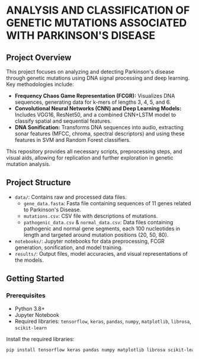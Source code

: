 # ANALYSIS AND CLASSIFICATION OF GENETIC MUTATIONS ASSOCIATED WITH PARKINSON'S DISEASE

## Project Overview
This project focuses on analyzing and detecting Parkinson's disease through genetic mutations using DNA signal processing and deep learning. Key methodologies include:

- **Frequency Chaos Game Representation (FCGR):** Visualizes DNA sequences, generating data for k-mers of lengths 3, 4, 5, and 6.
- **Convolutional Neural Networks (CNN) and Deep Learning Models:** Includes VGG16, ResNet50, and a combined CNN+LSTM model to classify spatial and sequential features.
- **DNA Sonification:** Transforms DNA sequences into audio, extracting sonar features (MFCC, chroma, spectral descriptors) and using these features in SVM and Random Forest classifiers.

This repository provides all necessary scripts, preprocessing steps, and visual aids, allowing for replication and further exploration in genetic mutation analysis.

## Project Structure
- `data/`: Contains raw and processed data files.
  - `gene_data.fasta`: Fasta file containing sequences of 11 genes related to Parkinson's Disease.
  - `mutations.csv`: CSV file with descriptions of mutations.
  - `pathogenic_data.csv` & `normal_data.csv`: Data files containing pathogenic and normal gene segments, each 100 nucleotides in length and targeted around mutation positions (20, 50, 80).
- `notebooks/`: Jupyter notebooks for data preprocessing, FCGR generation, sonification, and model training.
- `results/`: Output files, model accuracies, and visual representations of the models.

## Getting Started

### Prerequisites
- Python 3.8+
- Jupyter Notebook
- Required libraries: `tensorflow`, `keras`, `pandas`, `numpy`, `matplotlib`, `librosa`, `scikit-learn`

Install the required libraries:
```bash
pip install tensorflow keras pandas numpy matplotlib librosa scikit-learn
